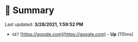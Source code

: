 # 📖 Summary
Last updated: **3/28/2021, 1:59:52 PM**

- `GET` [https://google.com](https://google.com) - **Up** (110ms)
